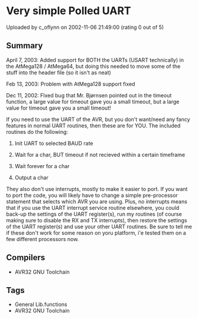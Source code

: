 # Very simple Polled UART

Uploaded by c_oflynn on 2002-11-06 21:49:00 (rating 0 out of 5)

## Summary

April 7, 2003: Added support for BOTH the UARTs (USART technically) in the AtMega128 / AtMega64, but doing this needed to move some of the stuff into the header file (so it isn't as neat)


Feb 13, 2003: Problem with AtMega128 support fixed


Dec 11, 2002: FIxed bug that Mr. Bjørnsen pointed out in the timeout function, a large value for timeout gave you a small timeout, but a large value for timeout gave you a small timeout!


If you need to use the UART of the AVR, but you don't want/need any fancy features in normal UART routines, then these are for YOU. The included routines do the following:  

1) Init UART to selected BAUD rate  

2) Wait for a char, BUT timeout if not recieved within a certain timeframe  

3) Wait forever for a char  

4) Output a char


They also don't use interrupts, mostly to make it easier to port. If you want to port the code, you will likely have to change a simple pre-processor statement that selects which AVR you are using. Plus, no interrupts means that if you use the UART interrupt service routine elsewhere, you could back-up the settings of the UART register(s), run my routines (of course making sure to disable the RX and TX interrupts), then restore the settings of the UART register(s) and use your other UART routines. Be sure to tell me if these don't work for some reason on yoru platform, i'e tested them on a few different processors now.

## Compilers

- AVR32 GNU Toolchain

## Tags

- General Lib.functions
- AVR32 GNU Toolchain
